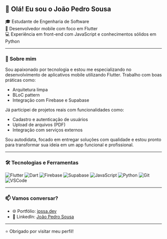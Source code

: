 ## 👋 Olá! Eu sou o João Pedro Sousa

🎓 Estudante de Engenharia de Software  
📱 Desenvolvedor mobile com foco em Flutter  
💻 Experiência em front-end com JavaScript e conhecimentos sólidos em Python  

---

### 🚀 Sobre mim

Sou apaixonado por tecnologia e estou me especializando no desenvolvimento de aplicativos mobile utilizando Flutter. Trabalho com boas práticas como:

- Arquitetura limpa
- BLoC pattern
- Integração com Firebase e Supabase

Já participei de projetos reais com funcionalidades como:

- Cadastro e autenticação de usuários  
- Upload de arquivos (PDF)  
- Integração com serviços externos  

Sou autodidata, focado em entregar soluções com qualidade e estou pronto para transformar sua ideia em um app funcional e profissional.

---

### 🛠️ Tecnologias e Ferramentas

![Flutter](https://img.shields.io/badge/-Flutter-02569B?style=flat-square&logo=flutter&logoColor=white)
![Dart](https://img.shields.io/badge/-Dart-0175C2?style=flat-square&logo=dart&logoColor=white)
![Firebase](https://img.shields.io/badge/-Firebase-FFCA28?style=flat-square&logo=firebase&logoColor=black)
![Supabase](https://img.shields.io/badge/-Supabase-3ECF8E?style=flat-square&logo=supabase&logoColor=black)
![JavaScript](https://img.shields.io/badge/-JavaScript-F7DF1E?style=flat-square&logo=javascript&logoColor=black)
![Python](https://img.shields.io/badge/-Python-3776AB?style=flat-square&logo=python&logoColor=white)
![Git](https://img.shields.io/badge/-Git-F05032?style=flat-square&logo=git&logoColor=white)
![VSCode](https://img.shields.io/badge/-VSCode-007ACC?style=flat-square&logo=visual-studio-code&logoColor=white)

---


### 📫 Vamos conversar?

- 🌐 Portfólio: [jpssa.dev](https://jpssa.dev)  
- 💼 LinkedIn: [João Pedro Sousa](https://www.linkedin.com/in/joao-pedro-sousa-de-andrade-848363241/)  

---

⭐ Obrigado por visitar meu perfil!
